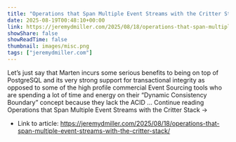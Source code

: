 ```yaml
---
title: "Operations that Span Multiple Event Streams with the Critter Stack"
date: 2025-08-19T00:48:10+00:00
link: https://jeremydmiller.com/2025/08/18/operations-that-span-multiple-event-streams-with-the-critter-stack/
showShare: false
showReadTime: false
thumbnail: images/misc.png
tags: ["jeremydmiller.com"]
---
```

Let’s just say that Marten incurs some serious benefits to being on top of PostgreSQL and its very strong support for transactional integrity as opposed to some of the high profile commercial Event Sourcing tools who are spending a lot of time and energy on their “Dynamic Consistency Boundary” concept because they lack the ACID … Continue reading Operations that Span Multiple Event Streams with the Critter Stack →

- Link to article: https://jeremydmiller.com/2025/08/18/operations-that-span-multiple-event-streams-with-the-critter-stack/